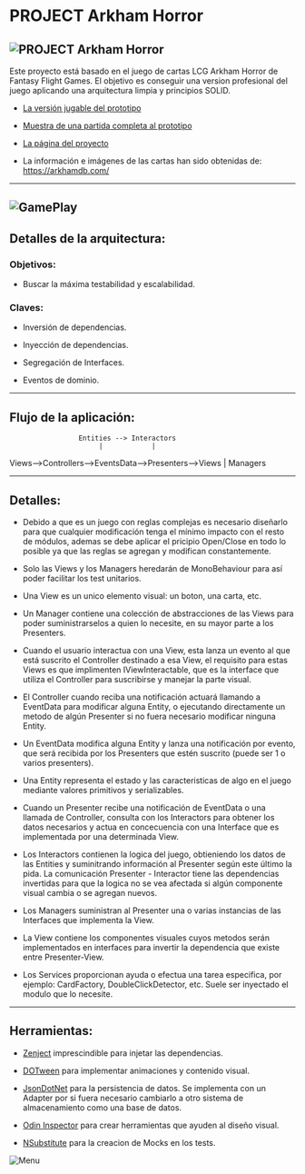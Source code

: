 # PROJECT Arkham Horror

![PROJECT Arkham Horror](https://www.rosalesnavas.com/images/logo_with_text_black.png)
---
Este proyecto está basado en el juego de cartas LCG Arkham Horror de Fantasy Flight Games.
El objetivo es conseguir una version profesional del juego aplicando una arquitectura limpia y principios SOLID.

* [La versión jugable del prototipo](https://github.com/Todorcevic/Project-ARKHAM-HORROR)
 
* [Muestra de una partida completa al prototipo](https://www.youtube.com/watch?v=pvBs5DNNExE)

* [La página del proyecto](https://www.rosalesnavas.com/arkham)

* La información e imágenes de las cartas han sido obtenidas de: https://arkhamdb.com/
---
 ![GamePlay](https://www.rosalesnavas.com/images/ProjectArkhamHorrorGithub.jpg)
---

## Detalles de la arquitectura:

### Objetivos:

* Buscar la máxima testabilidad y escalabilidad.

### Claves:

* Inversión de dependencias.

* Inyección de dependencias.

* Segregación de Interfaces.

* Eventos de dominio.

---
## Flujo de la aplicación:

					 Entities --> Interactors
						  |	   		   |
Views-->Controllers-->EventsData-->Presenters-->Views
									       |
									    Managers

---
## Detalles:

* Debido a que es un juego con reglas complejas es necesario diseñarlo para que cualquier modificación tenga el mínimo impacto con el resto de módulos,
ademas se debe aplicar el pricipio Open/Close en todo lo posible ya que las reglas se agregan y modifican constantemente.

* Solo las Views y los Managers heredarán de MonoBehaviour para así poder facilitar los test unitarios.

* Una View es un unico elemento visual: un boton, una carta, etc.

* Un Manager contiene una colección de abstracciones de las Views para poder suministrarselos a quien lo necesite, en su mayor parte a los Presenters.

* Cuando el usuario interactua con una View, esta lanza un evento al que está suscrito el Controller destinado a esa View, el requisito para estas Views
es que implimenten IViewInteractable, que es la interface que utiliza el Controller para suscribirse y manejar la parte visual.

* El Controller cuando reciba una notificación actuará llamando a EventData para modificar alguna Entity, o ejecutando directamente un metodo de algún Presenter si no fuera necesario modificar ninguna Entity.

* Un EventData modifica alguna Entity y lanza una notificación por evento, que será recibida por los Presenters que estén suscrito (puede ser 1 o varios presenters).

* Una Entity representa el estado y las caracteristicas de algo en el juego mediante valores primitivos y serializables.

* Cuando un Presenter recibe una notificación de EventData o una llamada de Controller, consulta con los Interactors para obtener los datos necesarios y 
actua en concecuencia con una Interface que es implementada por una determinada View. 

* Los Interactors contienen la logica del juego, obtieniendo los datos de las Entities y suminitrando información al Presenter según este último la pida. La comunicación Presenter - Interactor tiene las dependencias invertidas para que la logica no se vea afectada si algún componente visual cambia o se agregan nuevos.

* Los Managers suministran al Presenter una o varias instancias de las Interfaces que implementa la View.

* La View contiene los componentes visuales cuyos metodos serán implementados en interfaces para invertir la dependencia que existe entre Presenter-View.

* Los Services proporcionan ayuda o efectua una tarea especifica, por ejemplo: CardFactory, DoubleClickDetector, etc. Suele ser inyectado el modulo que lo necesite.

---
## Herramientas:
* [Zenject](https://github.com/modesttree/Zenject) imprescindible para injetar las dependencias.

* [DOTween](http://dotween.demigiant.com/index.php) para implementar animaciones y contenido visual.

* [JsonDotNet](https://www.newtonsoft.com/json) para la persistencia de datos. Se implementa con un Adapter por si fuera necesario cambiarlo a otro sistema de almacenamiento como una base de datos.

* [Odin Inspector](https://odininspector.com/) para crear herramientas que ayuden al diseño visual.

* [NSubstitute](https://nsubstitute.github.io/) para la creacion de Mocks en los tests.

![Menu](https://www.rosalesnavas.com/images/portfolio/arkham/3.jpg)
